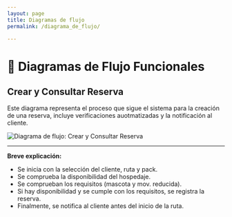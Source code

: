 ```yaml
---
layout: page
title: Diagramas de flujo
permalink: /diagrama_de_flujo/

--- 
```

# 🔄 Diagramas de Flujo Funcionales

## Crear y Consultar Reserva

Este diagrama representa el proceso que sigue el sistema para la creación de una reserva, incluye verificaciones auotmatizadas y la notificación al cliente.

![Diagrama de flujo: Crear y Consultar Reserva](/bookings/images/diagrama_flujo.svg)

---

**Breve explicación:**
- Se inicia con la selección del cliente, ruta y pack.
- Se comprueba la disponibilidad del hospedaje.
- Se comprueban los requisitos (mascota y mov. reducida).
- Si hay disponibilidad y se cumple con los requisitos, se registra la reserva.
- Finalmente, se notifica al cliente antes del inicio de la ruta.